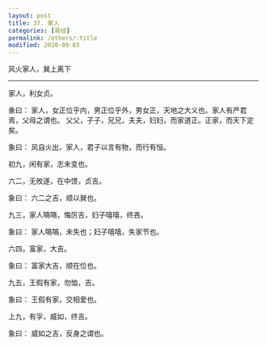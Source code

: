 ```yaml
---
layout: post
title: 37. 家人
categories: [易经]
permalink: /others/:title
modified: 2020-09-03
---
```


风火家人，巽上离下

---

家人，利女贞。

彖曰： 家人，女正位乎内，男正位乎外，男女正，天地之大义也。家人有严君焉，父母之谓也。
父父，子子，兄兄，夫夫，妇妇，而家道正。正家，而天下定矣。

象曰： 风自火出，家人，君子以言有物，而行有恒。

初九，闲有家，志未变也。

六二，无攸遂，在中馈，贞吉。

象曰： 六二之吉，顺以巽也。

九三，家人嗃嗃，悔厉吉，妇子嘻嘻，终吝。

象曰： 家人嗃嗃，未失也；妇子嘻嘻，失家节也。

六四，富家，大吉。

象曰： 富家大吉，顺在位也。

九五，王假有家，勿恤，吉。

象曰： 王假有家，交相爱也。

上九，有孚，威如，终吉。

象曰： 威如之吉，反身之谓也。
